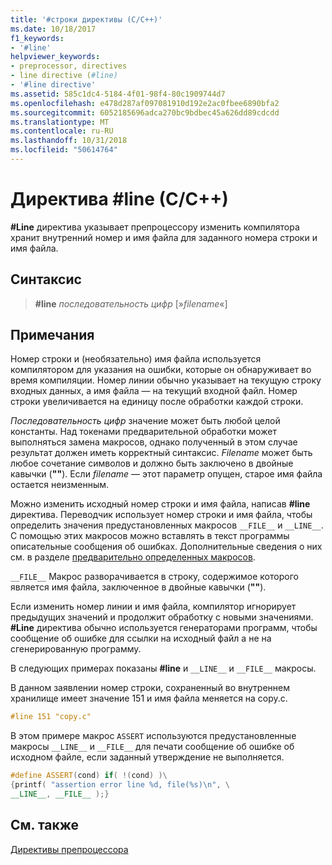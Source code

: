 ```yaml
---
title: '#строки директивы (C/C++)'
ms.date: 10/18/2017
f1_keywords:
- '#line'
helpviewer_keywords:
- preprocessor, directives
- line directive (#line)
- '#line directive'
ms.assetid: 585c1dc4-5184-4f01-98f4-80c1909744d7
ms.openlocfilehash: e478d287af097081910d192e2ac0fbee6890bfa2
ms.sourcegitcommit: 6052185696adca270bc9bdbec45a626dd89cdcdd
ms.translationtype: MT
ms.contentlocale: ru-RU
ms.lasthandoff: 10/31/2018
ms.locfileid: "50614764"
---
```

# <a name="line-directive-cc"></a>Директива #line (C/C++)

**#Line** директива указывает препроцессору изменить компилятора хранит внутренний номер и имя файла для заданного номера строки и имя файла.

## <a name="syntax"></a>Синтаксис

> **#line** *последовательность цифр* [»*filename*«]

## <a name="remarks"></a>Примечания

Номер строки и (необязательно) имя файла используется компилятором для указания на ошибки, которые он обнаруживает во время компиляции. Номер линии обычно указывает на текущую строку входных данных, а имя файла — на текущий входной файл. Номер строки увеличивается на единицу после обработки каждой строки.

*Последовательность цифр* значение может быть любой целой константы. Над токенами предварительной обработки может выполняться замена макросов, однако полученный в этом случае результат должен иметь корректный синтаксис. *Filename* может быть любое сочетание символов и должно быть заключено в двойные кавычки (**""**). Если *filename* — этот параметр опущен, старое имя файла остается неизменным.

Можно изменить исходный номер строки и имя файла, написав **#line** директива. Переводчик использует номер строки и имя файла, чтобы определить значения предустановленных макросов `__FILE__` и `__LINE__`. С помощью этих макросов можно вставлять в текст программы описательные сообщения об ошибках. Дополнительные сведения о них см. в разделе [предварительно определенных макросов](../preprocessor/predefined-macros.md).

`__FILE__` Макрос разворачивается в строку, содержимое которого является имя файла, заключенное в двойные кавычки (**""**).

Если изменить номер линии и имя файла, компилятор игнорирует предыдущих значений и продолжит обработку с новыми значениями. **#Line** директива обычно используется генераторами программ, чтобы сообщение об ошибке для ссылки на исходный файл а не на сгенерированную программу.

В следующих примерах показаны **#line** и `__LINE__` и `__FILE__` макросы.

В данном заявлении номер строки, сохраненный во внутреннем хранилище имеет значение 151 и имя файла меняется на copy.c.

```cpp
#line 151 "copy.c"
```

В этом примере макрос `ASSERT` используются предустановленные макросы `__LINE__` и `__FILE__` для печати сообщение об ошибке об исходном файле, если заданный утверждение не выполняется.

```cpp
#define ASSERT(cond) if( !(cond) )\
{printf( "assertion error line %d, file(%s)\n", \
__LINE__, __FILE__ );}
```

## <a name="see-also"></a>См. также

[Директивы препроцессора](../preprocessor/preprocessor-directives.md)